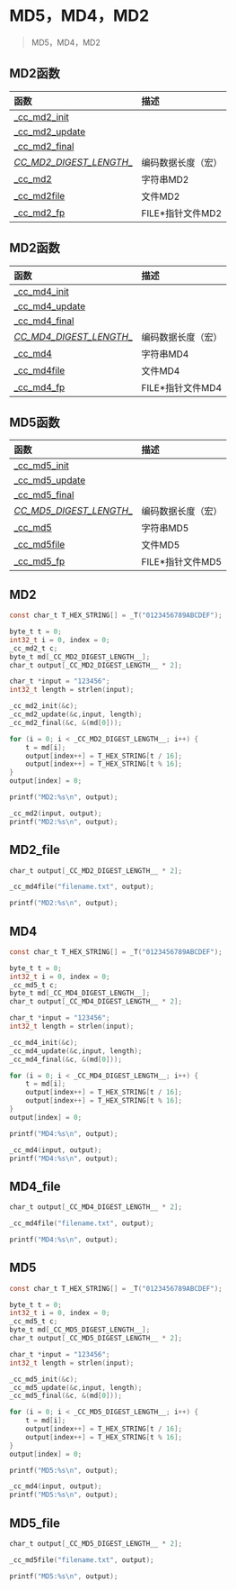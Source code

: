 # MD5，MD4，MD2

> MD5，MD4，MD2

MD2函数
---------------

| 函数 | 描述  |
| :--------------- |:----------------------- |
| [_cc_md2_init](#MD2) |  |
| [_cc_md2_update](#MD2) |  |
| [_cc_md2_final](#MD2) |  |
| [_CC_MD2_DIGEST_LENGTH__](#MD2) | 编码数据长度（宏） |
| [_cc_md2](#MD2) | 字符串MD2 |
| [_cc_md2file](#MD2_file) | 文件MD2 |
| [_cc_md2_fp](#MD2_file) | FILE*指针文件MD2 |

MD2函数
---------------

| 函数 | 描述  |
| :--------------- |:----------------------- |
| [_cc_md4_init](#MD4) |  |
| [_cc_md4_update](#MD4) |  |
| [_cc_md4_final](#MD4) |   |
| [_CC_MD4_DIGEST_LENGTH__](#MD4) | 编码数据长度（宏） |
| [_cc_md4](#MD4) | 字符串MD4 |
| [_cc_md4file](#MD5_file) | 文件MD4 |
| [_cc_md4_fp](#MD2_file) | FILE*指针文件MD4 |

MD5函数
---------------

| 函数 | 描述  |
| :--------------- |:----------------------- |
| [_cc_md5_init](#MD5) |  |
| [_cc_md5_update](#MD5) |  |
| [_cc_md5_final](#MD5) |   |
| [_CC_MD5_DIGEST_LENGTH__](#MD5) | 编码数据长度（宏） |
| [_cc_md5](#MD5) | 字符串MD5 |
| [_cc_md5file](#MD5_file) | 文件MD5 |
| [_cc_md5_fp](#MD2_file) | FILE*指针文件MD5 |


## MD2
```c
const char_t T_HEX_STRING[] = _T("0123456789ABCDEF");

byte_t t = 0;
int32_t i = 0, index = 0;
_cc_md2_t c;
byte_t md[_CC_MD2_DIGEST_LENGTH__];
char_t output[_CC_MD2_DIGEST_LENGTH__ * 2];

char_t *input = "123456";
int32_t length = strlen(input);

_cc_md2_init(&c);
_cc_md2_update(&c,input, length);
_cc_md2_final(&c, &(md[0]));

for (i = 0; i < _CC_MD2_DIGEST_LENGTH__; i++) {
    t = md[i];
    output[index++] = T_HEX_STRING[t / 16];
    output[index++] = T_HEX_STRING[t % 16];
}
output[index] = 0;

printf("MD2:%s\n", output);

_cc_md2(input, output);
printf("MD2:%s\n", output);

```

## MD2_file
```c
char_t output[_CC_MD2_DIGEST_LENGTH__ * 2];

_cc_md4file("filename.txt", output);

printf("MD2:%s\n", output);
```

## MD4
```c
const char_t T_HEX_STRING[] = _T("0123456789ABCDEF");

byte_t t = 0;
int32_t i = 0, index = 0;
_cc_md5_t c;
byte_t md[_CC_MD4_DIGEST_LENGTH__];
char_t output[_CC_MD4_DIGEST_LENGTH__ * 2];

char_t *input = "123456";
int32_t length = strlen(input);

_cc_md4_init(&c);
_cc_md4_update(&c,input, length);
_cc_md4_final(&c, &(md[0]));

for (i = 0; i < _CC_MD4_DIGEST_LENGTH__; i++) {
    t = md[i];
    output[index++] = T_HEX_STRING[t / 16];
    output[index++] = T_HEX_STRING[t % 16];
}
output[index] = 0;

printf("MD4:%s\n", output);

_cc_md4(input, output);
printf("MD4:%s\n", output);
```
## MD4_file
```c
char_t output[_CC_MD4_DIGEST_LENGTH__ * 2];

_cc_md4file("filename.txt", output);

printf("MD4:%s\n", output);
```

## MD5
```c
const char_t T_HEX_STRING[] = _T("0123456789ABCDEF");

byte_t t = 0;
int32_t i = 0, index = 0;
_cc_md5_t c;
byte_t md[_CC_MD5_DIGEST_LENGTH__];
char_t output[_CC_MD5_DIGEST_LENGTH__ * 2];

char_t *input = "123456";
int32_t length = strlen(input);

_cc_md5_init(&c);
_cc_md5_update(&c,input, length);
_cc_md5_final(&c, &(md[0]));

for (i = 0; i < _CC_MD5_DIGEST_LENGTH__; i++) {
    t = md[i];
    output[index++] = T_HEX_STRING[t / 16];
    output[index++] = T_HEX_STRING[t % 16];
}
output[index] = 0;

printf("MD5:%s\n", output);

_cc_md4(input, output);
printf("MD5:%s\n", output);
```

## MD5_file
```c
char_t output[_CC_MD5_DIGEST_LENGTH__ * 2];

_cc_md5file("filename.txt", output);

printf("MD5:%s\n", output);
```